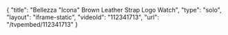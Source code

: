 {
    "title": "Bellezza \"Icona\" Brown Leather Strap Logo Watch",
    "type": "solo",
    "layout": "iframe-static",
    "videoId": "112341713",
    "url": "\/tvpembed\/112341713"
}